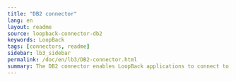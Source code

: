 ```yaml
---
title: "DB2 connector"
lang: en
layout: readme
source: loopback-connector-db2
keywords: LoopBack
tags: [connectors, readme]
sidebar: lb3_sidebar
permalink: /doc/en/lb3/DB2-connector.html
summary: The DB2 connector enables LoopBack applications to connect to DB2 data sources.
---
```

